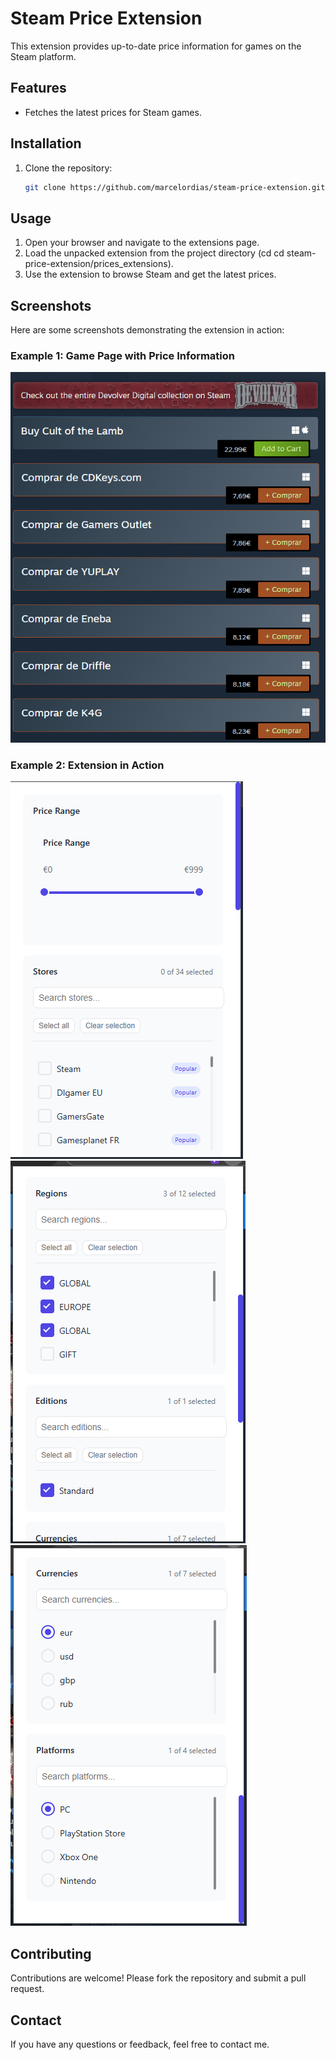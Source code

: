 # Steam Price Extension

This extension provides up-to-date price information for games on the Steam platform.

## Features

- Fetches the latest prices for Steam games.

## Installation

1. Clone the repository:
    ```sh
    git clone https://github.com/marcelordias/steam-price-extension.git
    ```

## Usage

1. Open your browser and navigate to the extensions page.
2. Load the unpacked extension from the project directory (cd cd steam-price-extension/prices_extensions).
3. Use the extension to browse Steam and get the latest prices.

## Screenshots

Here are some screenshots demonstrating the extension in action:

### Example 1: Game Page with Price Information
![Price List](images/price_list.png)

### Example 2: Extension in Action
![Example 1](images/ex_1.png)
![Example 2](images/ex_2.png)
![Example 3](images/ex_3.png)

## Contributing

Contributions are welcome! Please fork the repository and submit a pull request.

## Contact

If you have any questions or feedback, feel free to contact me.